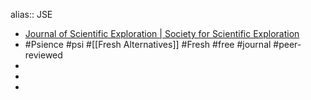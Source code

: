 alias:: JSE
- [Journal of Scientific Exploration | Society for Scientific Exploration](https://www.scientificexploration.org/journal)
- #Psience #psi #[[Fresh Alternatives]] #Fresh #free #journal #peer-reviewed
-
-
-